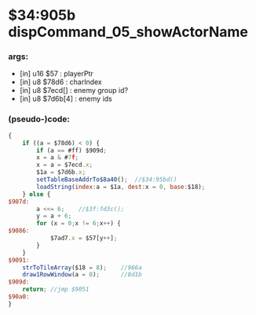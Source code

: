 ﻿
# $34:905b dispCommand_05_showActorName



### args:
+ [in] u16 $57 : playerPtr
+ [in] u8 $78d6 : charIndex
+ [in] u8 $7ecd[] : enemy group id?
+ [in] u8 $7d6b[4] : enemy ids

### (pseudo-)code:
```js
{
	if ((a = $78d6) < 0) {
		if (a == #ff) $909d;
		x = a & #7f;
		x = a = $7ecd.x;
		$1a = $7d6b.x;
		setTableBaseAddrTo$8a40();	//$34:95bd()
		loadString(index:a = $1a, dest:x = 0, base:$18);
	} else {
$907d:
		a <<= 6;	//$3f:fd3c();
		y = a + 6;
		for (x = 0;x != 6;x++) {
$9086:			
			$7ad7.x = $57[y++];
		}
	}
$9091:
	strToTileArray($18 = 8);	//966a
	draw1RowWindow(a = 0);		//8d1b
$909d:
	return;	//jmp $9051
$90a0:
}
```



